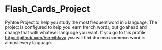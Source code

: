 # Flash_Cards_Project
Pyhton Project to help you study the most frequent word in a language.
The project is configured to help you learn french words, but go ahead and change that with whatever language you want. If you go to this profile https://github.com/hermitdave you will find the most common word in almost every language. 
